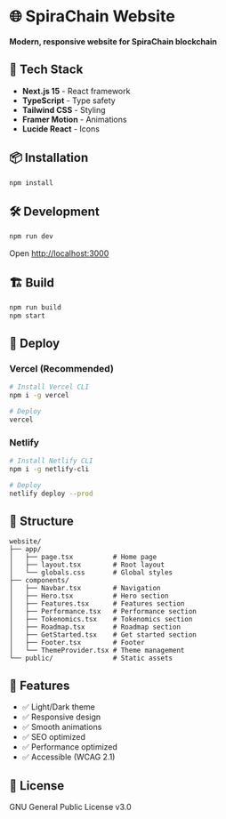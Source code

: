 # 🌐 SpiraChain Website

**Modern, responsive website for SpiraChain blockchain**

## 🚀 Tech Stack

- **Next.js 15** - React framework
- **TypeScript** - Type safety
- **Tailwind CSS** - Styling
- **Framer Motion** - Animations
- **Lucide React** - Icons

## 📦 Installation

```bash
npm install
```

## 🛠️ Development

```bash
npm run dev
```

Open [http://localhost:3000](http://localhost:3000)

## 🏗️ Build

```bash
npm run build
npm start
```

## 🚀 Deploy

### Vercel (Recommended)

```bash
# Install Vercel CLI
npm i -g vercel

# Deploy
vercel
```

### Netlify

```bash
# Install Netlify CLI
npm i -g netlify-cli

# Deploy
netlify deploy --prod
```

## 📁 Structure

```
website/
├── app/
│   ├── page.tsx          # Home page
│   ├── layout.tsx        # Root layout
│   └── globals.css       # Global styles
├── components/
│   ├── Navbar.tsx        # Navigation
│   ├── Hero.tsx          # Hero section
│   ├── Features.tsx      # Features section
│   ├── Performance.tsx   # Performance section
│   ├── Tokenomics.tsx    # Tokenomics section
│   ├── Roadmap.tsx       # Roadmap section
│   ├── GetStarted.tsx    # Get started section
│   ├── Footer.tsx        # Footer
│   └── ThemeProvider.tsx # Theme management
└── public/               # Static assets
```

## 🎨 Features

- ✅ Light/Dark theme
- ✅ Responsive design
- ✅ Smooth animations
- ✅ SEO optimized
- ✅ Performance optimized
- ✅ Accessible (WCAG 2.1)

## 📝 License

GNU General Public License v3.0
